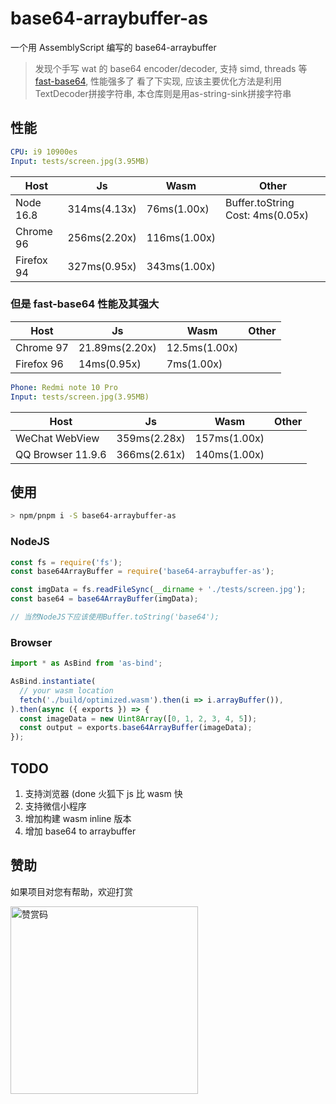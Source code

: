 # base64-arraybuffer-as

一个用 AssemblyScript 编写的 base64-arraybuffer

> 发现个手写 wat 的 base64 encoder/decoder, 支持 simd, threads 等 [fast-base64](https://github.com/mitschabaude/fast-base64), 性能强多了
> 看了下实现, 应该主要优化方法是利用TextDecoder拼接字符串, 本仓库则是用as-string-sink拼接字符串

## 性能

```yml
CPU: i9 10900es
Input: tests/screen.jpg(3.95MB)
```

| Host       | Js           | Wasm         | Other                            |
| ---------- | ------------ | ------------ | -------------------------------- |
| Node 16.8  | 314ms(4.13x) | 76ms(1.00x)  | Buffer.toString Cost: 4ms(0.05x) |
| Chrome 96  | 256ms(2.20x) | 116ms(1.00x) |                                  |
| Firefox 94 | 327ms(0.95x) | 343ms(1.00x) |                                  |

### 但是 fast-base64 性能及其强大

| Host       | Js             | Wasm          | Other |
| ---------- | -------------- | ------------- | ----- |
| Chrome 97  | 21.89ms(2.20x) | 12.5ms(1.00x) |       |
| Firefox 96 | 14ms(0.95x)    | 7ms(1.00x)    |       |

```yml
Phone: Redmi note 10 Pro
Input: tests/screen.jpg(3.95MB)
```

| Host              | Js           | Wasm         | Other |
| ----------------- | ------------ | ------------ | ----- |
| WeChat WebView    | 359ms(2.28x) | 157ms(1.00x) |       |
| QQ Browser 11.9.6 | 366ms(2.61x) | 140ms(1.00x) |       |

## 使用

```sh
> npm/pnpm i -S base64-arraybuffer-as
```

### NodeJS

```js
const fs = require('fs');
const base64ArrayBuffer = require('base64-arraybuffer-as');

const imgData = fs.readFileSync(__dirname + './tests/screen.jpg');
const base64 = base64ArrayBuffer(imgData);

// 当然NodeJS下应该使用Buffer.toString('base64');
```

### Browser

```js
import * as AsBind from 'as-bind';

AsBind.instantiate(
  // your wasm location
  fetch('./build/optimized.wasm').then(i => i.arrayBuffer()),
).then(async ({ exports }) => {
  const imageData = new Uint8Array([0, 1, 2, 3, 4, 5]);
  const output = exports.base64ArrayBuffer(imageData);
});
```

## TODO

1. 支持浏览器 (done 火狐下 js 比 wasm 快
2. 支持微信小程序
3. 增加构建 wasm inline 版本
4. 增加 base64 to arraybuffer

## 赞助

如果项目对您有帮助，欢迎打赏

<img src="https://upload-images.jianshu.io/upload_images/252050-d3d6bfdb1bb06ddd.png?imageMogr2/auto-orient/strip%7CimageView2/2/w/1240" alt="赞赏码" width="300">

